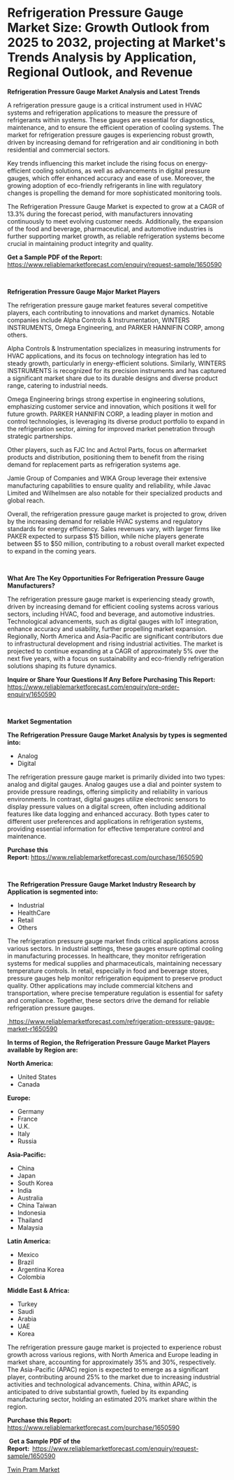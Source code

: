 <p><h1>Refrigeration Pressure Gauge Market Size: Growth Outlook from 2025 to 2032, projecting at Market's Trends Analysis by Application, Regional Outlook, and Revenue</h1></p><p><strong>Refrigeration Pressure Gauge Market Analysis and Latest Trends</strong></p>
<p><p>A refrigeration pressure gauge is a critical instrument used in HVAC systems and refrigeration applications to measure the pressure of refrigerants within systems. These gauges are essential for diagnostics, maintenance, and to ensure the efficient operation of cooling systems. The market for refrigeration pressure gauges is experiencing robust growth, driven by increasing demand for refrigeration and air conditioning in both residential and commercial sectors. </p><p>Key trends influencing this market include the rising focus on energy-efficient cooling solutions, as well as advancements in digital pressure gauges, which offer enhanced accuracy and ease of use. Moreover, the growing adoption of eco-friendly refrigerants in line with regulatory changes is propelling the demand for more sophisticated monitoring tools. </p><p>The Refrigeration Pressure Gauge Market is expected to grow at a CAGR of 13.3% during the forecast period, with manufacturers innovating continuously to meet evolving customer needs. Additionally, the expansion of the food and beverage, pharmaceutical, and automotive industries is further supporting market growth, as reliable refrigeration systems become crucial in maintaining product integrity and quality.</p></p>
<p><strong>Get a Sample PDF of the Report:&nbsp;</strong> <a href="https://www.reliablemarketforecast.com/enquiry/request-sample/1650590?utm_campaign=1890&utm_medium=2&utm_source=Github&utm_content=ia&utm_term=06022025&utm_id=refrigeration-pressure-gauge">https://www.reliablemarketforecast.com/enquiry/request-sample/1650590</a></p>
<p>&nbsp;</p>
<p><strong>Refrigeration Pressure Gauge Major Market Players</strong></p>
<p><p>The refrigeration pressure gauge market features several competitive players, each contributing to innovations and market dynamics. Notable companies include Alpha Controls & Instrumentation, WINTERS INSTRUMENTS, Omega Engineering, and PARKER HANNIFIN CORP, among others.</p><p>Alpha Controls & Instrumentation specializes in measuring instruments for HVAC applications, and its focus on technology integration has led to steady growth, particularly in energy-efficient solutions. Similarly, WINTERS INSTRUMENTS is recognized for its precision instruments and has captured a significant market share due to its durable designs and diverse product range, catering to industrial needs.</p><p>Omega Engineering brings strong expertise in engineering solutions, emphasizing customer service and innovation, which positions it well for future growth. PARKER HANNIFIN CORP, a leading player in motion and control technologies, is leveraging its diverse product portfolio to expand in the refrigeration sector, aiming for improved market penetration through strategic partnerships.</p><p>Other players, such as FJC Inc and Actrol Parts, focus on aftermarket products and distribution, positioning them to benefit from the rising demand for replacement parts as refrigeration systems age. </p><p>Jamie Group of Companies and WIKA Group leverage their extensive manufacturing capabilities to ensure quality and reliability, while Javac Limited and Wilhelmsen are also notable for their specialized products and global reach. </p><p>Overall, the refrigeration pressure gauge market is projected to grow, driven by the increasing demand for reliable HVAC systems and regulatory standards for energy efficiency. Sales revenues vary, with larger firms like PAKER expected to surpass $15 billion, while niche players generate between $5 to $50 million, contributing to a robust overall market expected to expand in the coming years.</p></p>
<p>&nbsp;</p>
<p><strong>What Are The Key Opportunities For Refrigeration Pressure Gauge Manufacturers?</strong></p>
<p><p>The refrigeration pressure gauge market is experiencing steady growth, driven by increasing demand for efficient cooling systems across various sectors, including HVAC, food and beverage, and automotive industries. Technological advancements, such as digital gauges with IoT integration, enhance accuracy and usability, further propelling market expansion. Regionally, North America and Asia-Pacific are significant contributors due to infrastructural development and rising industrial activities. The market is projected to continue expanding at a CAGR of approximately 5% over the next five years, with a focus on sustainability and eco-friendly refrigeration solutions shaping its future dynamics.</p></p>
<p><strong>Inquire or Share Your Questions If Any Before Purchasing This Report:</strong> <a href="https://www.reliablemarketforecast.com/enquiry/pre-order-enquiry/1650590?utm_campaign=1890&utm_medium=2&utm_source=Github&utm_content=ia&utm_term=06022025&utm_id=refrigeration-pressure-gauge">https://www.reliablemarketforecast.com/enquiry/pre-order-enquiry/1650590</a></p>
<p>&nbsp;</p>
<p><strong>Market Segmentation</strong></p>
<p><strong>The Refrigeration Pressure Gauge Market Analysis by types is segmented into:</strong></p>
<p><ul><li>Analog</li><li>Digital</li></ul></p>
<p><p>The refrigeration pressure gauge market is primarily divided into two types: analog and digital gauges. Analog gauges use a dial and pointer system to provide pressure readings, offering simplicity and reliability in various environments. In contrast, digital gauges utilize electronic sensors to display pressure values on a digital screen, often including additional features like data logging and enhanced accuracy. Both types cater to different user preferences and applications in refrigeration systems, providing essential information for effective temperature control and maintenance.</p></p>
<p><strong>Purchase this Report:&nbsp;</strong><a href="https://www.reliablemarketforecast.com/purchase/1650590?utm_campaign=1890&utm_medium=2&utm_source=Github&utm_content=ia&utm_term=06022025&utm_id=refrigeration-pressure-gauge">https://www.reliablemarketforecast.com/purchase/1650590</a></p>
<p>&nbsp;</p>
<p><strong>The Refrigeration Pressure Gauge Market Industry Research by Application is segmented into:</strong></p>
<p><ul><li>Industrial</li><li>HealthCare</li><li>Retail</li><li>Others</li></ul></p>
<p><p>The refrigeration pressure gauge market finds critical applications across various sectors. In industrial settings, these gauges ensure optimal cooling in manufacturing processes. In healthcare, they monitor refrigeration systems for medical supplies and pharmaceuticals, maintaining necessary temperature controls. In retail, especially in food and beverage stores, pressure gauges help monitor refrigeration equipment to preserve product quality. Other applications may include commercial kitchens and transportation, where precise temperature regulation is essential for safety and compliance. Together, these sectors drive the demand for reliable refrigeration pressure gauges.</p></p>
<p><a href="https://www.reliablemarketforecast.com/refrigeration-pressure-gauge-market-r1650590?utm_campaign=1890&utm_medium=2&utm_source=Github&utm_content=ia&utm_term=06022025&utm_id=refrigeration-pressure-gauge">&nbsp;https://www.reliablemarketforecast.com/refrigeration-pressure-gauge-market-r1650590</a></p>
<p><strong>In terms of Region, the Refrigeration Pressure Gauge Market Players available by Region are:</strong></p>
<p>
    <p> <strong> North America: </strong>
        <ul>
            <li>United States</li>
            <li>Canada</li>
        </ul>
        </p> 
    <p> <strong> Europe: </strong>
        <ul>
            <li>Germany</li>
            <li>France</li>
            <li>U.K.</li>
            <li>Italy</li>
            <li>Russia</li>
        </ul>
        </p> 
    <p> <strong> Asia-Pacific: </strong>
        <ul>
            <li>China</li>
            <li>Japan</li>
            <li>South Korea</li>
            <li>India</li>
            <li>Australia</li>
            <li>China Taiwan</li>
            <li>Indonesia</li>
            <li>Thailand</li>
            <li>Malaysia</li>
        </ul>
        </p> 
    <p> <strong> Latin America: </strong>
        <ul>
            <li>Mexico</li>
            <li>Brazil</li>
            <li>Argentina Korea</li>
            <li>Colombia</li>
        </ul>
        </p> 
    <p> <strong> Middle East & Africa: </strong>
        <ul>
            <li>Turkey</li>
            <li>Saudi</li>
            <li>Arabia</li>
            <li>UAE</li>
            <li>Korea</li>
        </ul>
    </p>
    </p>
<p><p>The refrigeration pressure gauge market is projected to experience robust growth across various regions, with North America and Europe leading in market share, accounting for approximately 35% and 30%, respectively. The Asia-Pacific (APAC) region is expected to emerge as a significant player, contributing around 25% to the market due to increasing industrial activities and technological advancements. China, within APAC, is anticipated to drive substantial growth, fueled by its expanding manufacturing sector, holding an estimated 20% market share within the region.</p></p>
<p><strong>Purchase this Report: </strong><a href="https://www.reliablemarketforecast.com/purchase/1650590?utm_campaign=1890&utm_medium=2&utm_source=Github&utm_content=ia&utm_term=06022025&utm_id=refrigeration-pressure-gauge">https://www.reliablemarketforecast.com/purchase/1650590</a></p>
<p>&nbsp;<strong>Get a Sample PDF of the Report:&nbsp;&nbsp;</strong><a href="https://www.reliablemarketforecast.com/enquiry/request-sample/1650590?utm_campaign=1890&utm_medium=2&utm_source=Github&utm_content=ia&utm_term=06022025&utm_id=refrigeration-pressure-gauge">https://www.reliablemarketforecast.com/enquiry/request-sample/1650590</a></p>
<p><strong></strong></p>
<p><p><a href="https://github.com/lylyparadise/Market-Research-Report-List-5/blob/main/twin-pram-market.md?utm_campaign=1890&utm_medium=2&utm_source=Github&utm_content=ia&utm_term=06022025&utm_id=refrigeration-pressure-gauge">Twin Pram Market</a></p></p>